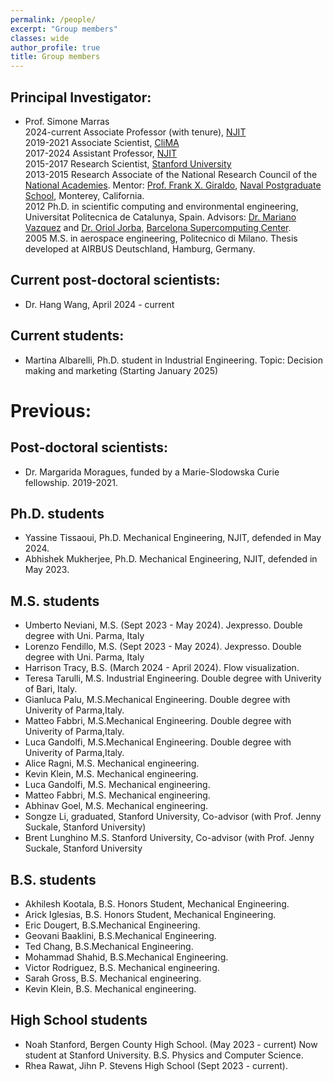 ```yaml
---
permalink: /people/
excerpt: "Group members"
classes: wide
author_profile: true
title: Group members
---
```

## Principal Investigator:
- Prof. Simone Marras\
2024-current Associate Professor (with tenure), [NJIT](https://www.njit.edu)\
2019-2021 Associate Scientist, [CliMA](https://clima.caltech.edu)\
2017-2024 Assistant Professor, [NJIT](https://www.njit.edu)\
2015-2017 Research Scientist, [Stanford University](https://www.stanford.edu)\
2013-2015 Research Associate of the National Research Council of the [National Academies](https://www.nationalacademies.org/). Mentor: [Prof. Frank X. Giraldo](https://frankgiraldo.wixsite.com/mysite/), [Naval Postgraduate School](https://www.nps.edu), Monterey, California.\
2012 Ph.D. in scientific computing and environmental engineering, Universitat Politecnica de Catalunya, Spain. Advisors: [Dr. Mariano Vazquez](https://scholar.google.com.ar/citations?user=fCg0DeMAAAAJ&hl=en) and [Dr. Oriol Jorba](https://scholar.google.es/citations?user=kbSmdl0AAAAJ&hl=en), [Barcelona Supercomputing Center](https://www.bsc.es).\
2005 M.S. in aerospace engineering, Politecnico di Milano. Thesis developed at AIRBUS Deutschland, Hamburg, Germany.

## Current post-doctoral scientists:
- Dr. Hang Wang, April 2024 - current

## Current students:
- Martina Albarelli, Ph.D. student in Industrial Engineering. Topic: Decision making and marketing (Starting January 2025)

# Previous:
## Post-doctoral scientists:
- Dr. Margarida Moragues, funded by a Marie-Slodowska Curie fellowship. 2019-2021.

## Ph.D. students
- Yassine Tissaoui, Ph.D. Mechanical Engineering, NJIT, defended in May 2024.
- Abhishek Mukherjee, Ph.D. Mechanical Engineering, NJIT, defended in May 2023.

## M.S. students
- Umberto Neviani, M.S. (Sept 2023 - May 2024). Jexpresso. Double degree with Uni. Parma, Italy
- Lorenzo Fendillo, M.S. (Sept 2023 - May 2024). Jexpresso. Double degree with Uni. Parma, Italy
- Harrison Tracy, B.S. (March 2024 - April 2024). Flow visualization.
- Teresa Tarulli, M.S. Industrial Engineering. Double degree with Univerity of Bari, Italy.
- Gianluca Palu,  M.S.Mechanical Engineering. Double degree with Univerity of Parma,Italy.
- Matteo Fabbri,  M.S.Mechanical Engineering. Double degree with Univerity of Parma,Italy.
- Luca Gandolfi,  M.S.Mechanical Engineering. Double degree with Univerity of Parma,Italy.
- Alice Ragni,  M.S. Mechanical engineering.
- Kevin Klein, M.S. Mechanical engineering.
- Luca Gandolfi, M.S. Mechanical engineering.
- Matteo Fabbri, M.S. Mechanical engineering.
- Abhinav Goel, M.S. Mechanical engineering.
- Songze Li, graduated, Stanford University, Co-advisor (with Prof.
Jenny Suckale, Stanford University)
- Brent Lunghino M.S. Stanford University, Co-advisor (with
Prof. Jenny Suckale, Stanford University

## B.S. students
- Akhilesh Kootala, B.S. Honors Student, Mechanical Engineering.
- Arick Iglesias, B.S. Honors Student, Mechanical Engineering.
- Eric Dougert, B.S.Mechanical Engineering.
- Geovani Baaklini, B.S.Mechanical Engineering.
- Ted Chang, B.S.Mechanical Engineering.
- Mohammad Shahid, B.S.Mechanical Engineering.
- Victor Rodriguez, B.S. Mechanical engineering.
- Sarah Gross, B.S. Mechanical engineering.
- Kevin Klein, B.S. Mechanical engineering.

## High School students
- Noah Stanford, Bergen County High School.  (May 2023 - current)
  Now student at Stanford University. B.S. Physics and Computer Science.
- Rhea Rawat, Jihn P. Stevens High School (Sept 2023 - current).